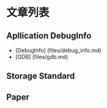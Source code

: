 # 文章列表

## Apllication DebugInfo
- [DebugInfo] (files/debug_info.md)
- [GDB] (files/gdb.md)

## Storage Standard

## Paper

